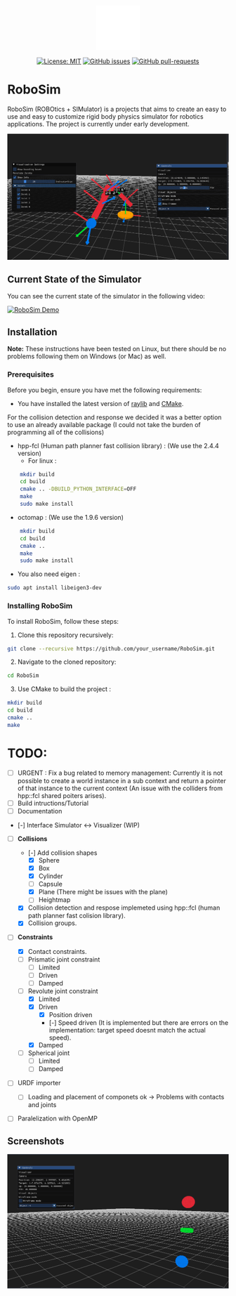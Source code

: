 <p align="center">
  <img src="RoboSimWhiteLogo.svg" alt="RoboSim Logo" width="20%"/>
</p>


<p align="center">
  <a href="https://opensource.org/licenses/MIT"><img src="https://img.shields.io/badge/License-MIT-yellow.svg" alt="License: MIT"></a>
  <a href="https://GitHub.com/eduardo98m/RoboSim/issues/"><img src="https://img.shields.io/github/issues/eduardo98m/RoboSim.svg" alt="GitHub issues"></a>
  <a href="https://GitHub.com/eduardo98m/RoboSim/pulls/"><img src="https://img.shields.io/github/issues-pr/eduardo98m/RoboSim.svg" alt="GitHub pull-requests"></a>
</p>

# RoboSim

RoboSim (ROBOtics + SIMulator) is a projects that aims to create an easy to use and easy to customize rigid body physics simulator for robotics applications. The project is currently under early development.

![RoboSim](Image2.png)

## Current State of the Simulator

You can see the current state of the simulator in the following video:

[![RoboSim Demo](http://img.youtube.com/vi/cLKrVKXZ3UE/0.jpg)](http://www.youtube.com/watch?v=cLKrVKXZ3UE "RoboSim Demo")


## Installation

**Note:** These instructions have been tested on Linux, but there should be no problems following them on Windows (or Mac) as well.

### Prerequisites

Before you begin, ensure you have met the following requirements:

* You have installed the latest version of [raylib](https://www.raylib.com/) and [CMake](https://cmake.org/).

For the collision detection and response we decided it was a better option to use an already available package (I could not take the burden of programming all of the collisions)

* hpp-fcl (Human path planner fast collision library) : (We use the 2.4.4 version)
    * For linux : 
```bash
    mkdir build
    cd build
    cmake .. -DBUILD_PYTHON_INTERFACE=OFF
    make
    sudo make install
```

* octomap : (We use the 1.9.6 version)
```bash
    mkdir build
    cd build
    cmake .. 
    make
    sudo make install
```

* You also need eigen :
```bash
sudo apt install libeigen3-dev
```
    
### Installing RoboSim

To install RoboSim, follow these steps:

1. Clone this repository recursively:

```bash
git clone --recursive https://github.com/your_username/RoboSim.git
```

2. Navigate to the cloned repository:

```bash
cd RoboSim
```
3. Use CMake to build the project :

```bash
mkdir build
cd build
cmake ..
make
```

# TODO:
* [ ] URGENT : Fix a bug related to memory management: Currently it is not possible to create a world instance in a sub context and return a pointer of that instance to the current context (An issue with the colliders from hpp::fcl shared poiters arises). 
* [ ] Build intructions/Tutorial
* [ ] Documentation
* [-] Interface Simulator <-> Visualizer (WIP)
* [ ] **Collisions**
    * [-] Add collision shapes
        * [x] Sphere
        * [x] Box
        * [x] Cylinder
        * [ ] Capsule
        * [x] Plane (There might be issues with the plane)
        * [ ] Heightmap
    * [x] Collision detection and respose implemeted using hpp::fcl (human path planner fast colision library).
    * [x] Collision groups.
* [ ] **Constraints**
    * [x] Contact constraints.
    * [ ] Prismatic joint constraint
        * [ ] Limited
        * [ ] Driven
        * [ ] Damped
    * [ ] Revolute joint constraint
        * [x] Limited
        * [x] Driven
            * [x] Position driven
            * [-] Speed driven (It is implemented but there are errors on the implementation: target speed doesnt match the actual speed). 
        * [x] Damped
    * [ ] Spherical joint
        * [ ] Limited
        * [ ] Damped
* [ ] URDF importer
  * [ ] Loading and placement of componets ok -> Problems with contacts and joints
* [ ] Paralelization with OpenMP

    
## Screenshots

![Alt text](image.png)